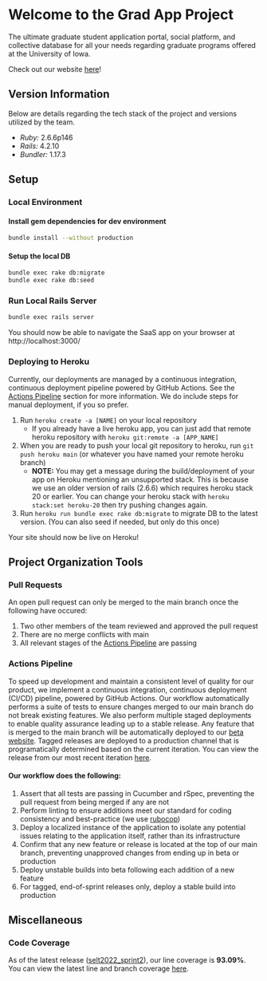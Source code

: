 # Welcome to the Grad App Project
The ultimate graduate student application portal, social platform, and collective database for all your needs regarding graduate programs offered at the University of Iowa.

Check out our website [here](https://uiowa-grad-app-v2.herokuapp.com/)!

## Version Information
Below are details regarding the tech stack of the project and versions utilized by the team.

- *Ruby:* 2.6.6p146
- *Rails:* 4.2.10
- *Bundler:* 1.17.3

## Setup

### Local Environment

#### Install gem dependencies for dev environment
```bash
bundle install --without production
```

#### Setup the local DB
```bash
bundle exec rake db:migrate
bundle exec rake db:seed
```

### Run Local Rails Server
```bash
bundle exec rails server
```

You should now be able to navigate the SaaS app on your browser at http://localhost:3000/

### Deploying to Heroku
Currently, our deployments are managed by a continuous integration, continuous deployment pipeline powered by GitHub Actions. See the [Actions Pipeline](#actions-pipeline) section for more information. We do include steps for manual deployment, if you so prefer.

1. Run `heroku create -a [NAME]` on your local repository
    - If you already have a live heroku app, you can just add that remote heroku repository with `heroku git:remote -a [APP_NAME]`
2. When you are ready to push your local git repository to heroku, run `git push heroku main` (or whatever you have named your remote heroku branch)
    - **NOTE:** You may get a message during the build/deployment of your app on Heroku mentioning an unsupported stack. This is because we use an older version of rails (2.6.6) which requires heroku stack 20 or earlier. You can change your heroku stack with `heroku stack:set heroku-20` then try pushing changes again.
3. Run `heroku run bundle exec rake db:migrate` to migrate DB to the latest version. (You can also seed if needed, but only do this once)

Your site should now be live on Heroku!

## Project Organization Tools

### Pull Requests
An open pull request can only be merged to the main branch once the following have occured:
1. Two other members of the team reviewed and approved the pull request
2. There are no merge conflicts with main
3. All relevant stages of the [Actions Pipeline](#actions-pipeline) are passing

### Actions Pipeline
To speed up development and maintain a consistent level of quality for our product, we implement a continuous integration, continuous deployment (CI/CD) pipeline, powered by GitHub Actions. Our workflow automatically performs a suite of tests to ensure changes merged to our main branch do not break existing features. We also perform multiple staged deployments to enable quality assurance leading up to a stable release. Any feature that is merged to the main branch will be automatically deployed to our [beta website](https://uiowa-grad-app-beta.herokuapp.com/). Tagged releases are deployed to a production channel that is programatically determined based on the current iteration. You can view the release from our most recent iteration [here](https://uiowa-grad-app-v2.herokuapp.com/).

#### Our workflow does the following:
1. Assert that all tests are passing in Cucumber and rSpec, preventing the pull request from being merged if any are not
2. Perform linting to ensure additions meet our standard for coding consistency and best-practice (we use [rubocop](https://rubocop.org))
3. Deploy a localized instance of the application to isolate any potential issues relating to the application itself, rather than its infrastructure
4. Confirm that any new feature or release is located at the top of our main branch, preventing unapproved changes from ending up in beta or production
5. Deploy unstable builds into beta following each addition of a new feature
6. For tagged, end-of-sprint releases only, deploy a stable build into production

## Miscellaneous

### Code Coverage
As of the latest release ([selt2022_sprint2](https://github.com/UIOWAjohnsonhj/selt2022_teamprojects-team-4/tree/selt2022_sprint2)), our line coverage is **93.09%**. You can view the latest line and branch coverage [here](https://github.com/UIOWAjohnsonhj/selt2022_teamprojects-team-4/blob/main/coverage/.last_run.json). 